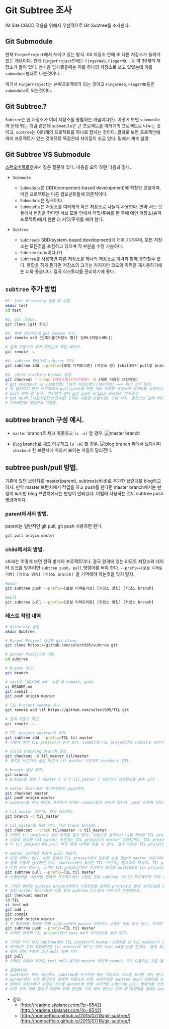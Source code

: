 # Git Subtree 조사
IM Site CI&CD 적용을 위해서 우선적으로 Git Subtree를 조사한다.

## Git Submodule
현재 `FingerProject`에서 쓰이고 있는 방식. Git 저장소 안에 또 다른 저장소가 들어가 있는 개념이다.
원래 `FingerProject`안에는 `FingerWeb`, `FingerMD`... 등 약 30개의 저장소가 들어 있다. 맨처음 입사했을때는 이를 하나의 저장소로 쓰고 있었는데 이를 `submodule`형태로 나눈것이다. 

여기서 `FingerProject`는 *슈퍼프로젝트*가 되는 것이고 `FingerWeb`, `FingerMD`등은 `submodule`이 되는것이다.

## Git Subtree.?
`Subtree`는 한 저장소가 여러 저장소를 통합하는 개념이다(?). 어떻게 보면 `submodule`과 반대 되는 개념 같은데 `submodule`은 큰 프로젝트를 여러개의 프로젝트로 나누는 것이고, `subtree`는 여러개의 프로젝트를 하나로 합치는 것이다. 결과로 보면 프로젝안에 여러 프로젝트가 있는 것이므로 똑같은데 차이점이 조금 있다. 밑에서 계속 설명.

## Git Subtree VS Submodule
[스택오버플로우](https://stackoverflow.com/questions/31769820/differences-between-git-submodule-and-subtree)에서 같은 질문이 있다.
내용을 요약 하면 다음과 같다.

- `Submoule`
    - `Submodule`은 CBD(component-based development)에 적합한 모델이며, 메인 프로젝트는 다른 컴포넌트들에 의존적이다.
    - `Submodule`은 링크이다.
    - `Submoudle`은 저장소를 여러개의 작은 저장소로 나눌떄 사용한다. 만약 서브 모듈에서 변경을 한다면 서브 모듈 안에서 커밋/푸쉬를 한 후에 메인 저장소(슈퍼프로젝트)에서 한번 더 커밋/푸쉬를 해야 한다. 
    
- `Subtree`
    - `Subtree`는 SBD(system-based development)에 더욱 가까우며, 모든 저장소는 모든것을 포함하고 있으며 각 부분을 수정 가능하다.
    - `Subtree` copy이다.(?)
    - `Subtree`를 사용하면 다른 저장소를 하나의 저장소로 이력과 함께 통합할수 있다. 통합을 하게 된다면 저장소의 크기는 커지지만 코드와 이력을 재사용하기에는 더욱 좋습니다. 결국 히스토리를 관리하기에 좋다.
        
## `subtree` 추가 방법
``` bash
#1. test directory 생성 후 이동.
mkdir test
cd test

#2. git clone.
git clone [git 주소]

#3. 현재 프로젝트에 git remote 추가. 
git remote add [단축이름(저장소 명)] [URL(저장소URL)]

# 원격 저장소가 추가 되었는지 확인 해보자.
git remote -v

#4. subtree 명령어로 subtree 추가. 
git subtree add --prefix=[로컬 디렉토리명] [저장소 명] [child에서 pull할 branch명]

#5. child tracking branch 생성.
git checkout --treac [저장소명][브런치명] -b [새로 사용한 브런치명]
# git checkout -b [브런치명] [원격 저장소명]/[브런치명] ==> 이건 쓰지 말자.
# 위 옵션으로 만든 브런치에서 pull/push를 하면 해당 원래의 저장소에 데이터를 보내거나 가져온다.
# push 할때 잘 보자. 아무생각 없이 git push origin master 하지말고
# git push [저장소명][브런치명] [새로 사용한 브런치명] 으로 하자. 잘못쓰면 원래 child project에서 브런치 하나 더생긴다. -_-;;
# 이것때문에 헷갈려서 고생함.
```

## subtree branch 구성 예시.
- `master` branch로 체크 아웃하고 `ls -al` 할 경우.
![master branch](https://github.com/select995/TIL/blob/master/tmp/img/%EC%8A%A4%ED%81%AC%EB%A6%B0%EC%83%B7%202017-07-13%20%EC%98%A4%ED%9B%84%206.07.01.png)

- `blog` branch로 체크 아웃하고 `ls -al` 할 경우.
![blog branch](https://github.com/select995/TIL/blob/master/tmp/img/%EC%8A%A4%ED%81%AC%EB%A6%B0%EC%83%B7%202017-07-13%20%EC%98%A4%ED%9B%84%206.09.37.png)
위에서 보다시피 `checkout` 한 브런치에 따라서 보이는 파일이 달라진다. 

## subtree push/pull 방법. 
기존에 있던 브런치를 master(parent), subtree(child)로 추가한 브런치를 blog라고 하자. 만약 master 브런치에서 작업을 하고 push를 한다면 master branch에서는 반영이 되지만 blog 브런치에서는 반영이 안되있다. 이럴때 사용하는 것이 subtree push 명령어이다. 

### parent에서의 방법.
parent는 일반적인 git pull, git push 사용하면 된다.
``` bash
git pull origin master
```

### child에서의 방법.
child는 어떻게 보면 전혀 별개의 프로젝트이다. 결국 원격에 있는 리모트 저장소와 데이터 싱크를 맞추려면 `subtree push, pull` 명령어를 써야 한다. `--prefix=[로컬 디렉토리명] [저장소 명칭] [저장소 branch] `을 기억해야 하는것을 잊지 말자.
``` bash
#push
git subtree push --prefix=[로컬 디렉토리명] [저장소 명칭] [저장소 branch]

#pull
git subtree pull --prefix=[로컬 디렉토리명] [저장소 명칭] [저장소 branch]
```

### 테스트 작업 내역
``` bash
# directory 생성.
mkdir Subtree

# Parent Project 생성후 git clone.
git clone https://github.com/select995/subtree.git

# parent Proejct로 이동.
cd subtree

# branch 확인.
git branch

# test로 `README.md` 수정 후 commit, push.
vi README.md
git commit .
git push origin master

# TIL Project remote 추가.
git remote add til https://github.com/select995/TIL.git

# 원격 저장소 확인.
git remote -v

# TIL project subtree로 추가.
git subtree add --prefix=TIL til master
# 이렇게 하면 TIL project가 추가 된다. commit에 TIL projectd의 commit도 보이기 시작한다.

# child tracking branch 생성.
git checkout -b til_master til/master
# 새로운 브런치가 생성 되면서 til_master 브런치로 checkout 된다.

# branch 생성 체크.
git branch
# branch를 보면 [ master ] 와 [ til_master ] 브런치가 생성된것을 볼수 있다.

# master branch로 체크아웃한뒤 push하자.
git checkout master
git push origin master
# subtree를 추가 했어도 푸쉬하기 전에는 commit들이 보이지 않는다. push 이후에 보이기 시작할 것이다.

# til_master 지우자. 뭔가 이상하다.
git branch -d til_master

# til_master를 새로 딴다. 다만 track 옵션으로..
git chekcout --track til/master -b til_master
# 이러면 til_master가 생성 된것을 볼수 있다. 이놈으로 들어가서 ls를 해보면 TIL project 내용만이 보일 것이다.
# 이걸로 생성한 til_master 브런치는 TIL project의 master 브런치이다. TIL project에서 master 브런치로 수정을 한뒤 push하면
# 이 til_project에서 pull 하면 변경 내역을 받을 수 있다. 결국 이놈은 TIL project에서 master 브런치인 것이다.

# master 브런치로 이동후 pull 해보자.
# 변경 내역이 없다. 바로 위에서 TIL project에서 일부를 수정 했는데 master 브런치에서 pull을 해봐도 변경 내역이 없다.
# 결국 이렇게 생각하면 된다. subtree에서 복사한 TIL 브런치는 말그대로 복사다. TIL project에서 암만 수정해도 subtree의 til에서는
# 반영 되지 않는다. 그러면 TIL project에서 수정반영 된것을 subtree의 til project에 가져오려면 어떻게 하느냐? 바로 subtree 명령어를 이용해야 한다.
git subtree pull --prefix=TIL til master
# 이명령어를 사용하면 원래의 프로젝트에서 수정된 것을 subtree child 프로젝트에 가져 올 수 있다.

# 그러면 반대로 subtree projectd에서 수정된것을 원래의 project로 반영 시키는법을 알아 보자. 
# 일단 master branch로 이동 후에 subtree til에서 아무거나 수정해보자.
git checkout master
cd TIL
vi test.md 
git add .
git commit
git push origin master
# 위 명령어를 차례로 하면 subtree에서 master 브런치는 수정된 것을 알수 있다. 하지만 원래의 TIL 프로젝트에서는 수정이 반영되지 않았다. 이를 반영하기 위해서는 마찬가지로 subtree 명령어를 이용하면 된다.
git subtree push --prefix=TIL til master
# 이러면 원래의 TIL project에서 test.md가 추가된것을 볼수 있다. 

# 그러면 다시 보자 subtree에서 TIL project의 master 브런치를 딴 til_master가 있다. 이 브런치는 어떻게 됬을까.?
# 체크아웃 한뒤 확인해보면 til_master의 헤드는 아직 test.md를 반영 전이다. 결국 최신의 TIL의 master 브런치가 이니다. 이를 최신으로
# 덮어 씌어 주려면 그냥 pull 하면 된다.
git pull
# 이러면 위에서 추가한 test.md가 생기며 materd 마지막 commit 으로 이동되는 것을 볼수 있다. 

# 종합해보면
# subtree는 복사 개념이다. subtree를 추가하면 해당 저장소의 코드를 복사한 것이 된다. 
# parent에서 수정 한것으르 원래의 저장소로 반영 시켜주려면 subtree push 명령어를 쓰면된다.
# 원래의 저장소에서 수정된 코드를 parent에 반영 시키려면 subtree pull 명령어를 쓰면 된다.
# 다만 주의 해야 할것이 명령어 뒤에 옵션을 기억 해야 한다는 것과 위 명령어를 쓸때는 parent의 root에서 실행시켜야 한다는 것이다. 
```

- 참조
    - [http://readme.skplanet.com/?p=8542](http://readme.skplanet.com/?p=8542)
    - [http://homoefficio.github.io/2015/07/18/git-subtree/](http://homoefficio.github.io/2015/07/18/git-subtree/)